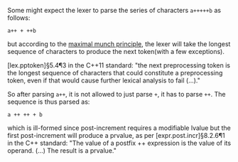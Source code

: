 Some might expect the lexer to parse the series of characters `a+++++b` as follows:

    a++ + ++b

but according to the [maximal munch principle](https://en.wikipedia.org/wiki/Maximal_munch), the lexer will take the longest sequence of characters to produce the next token(with a few exceptions).

[lex.pptoken]§5.4¶3 in the C++11 standard:
"the next preprocessing token is the longest sequence of characters that could constitute a preprocessing token, even if that would cause further lexical analysis to fail (...)."

So after parsing `a++`, it is not allowed to just parse `+`, it has to parse `++`. The  sequence is thus parsed as:

    a ++ ++ + b

which is ill-formed since post-increment requires a modifiable lvalue but the first post-increment will produce a prvalue, as per [expr.post.incr]§8.2.6¶1 in the C++ standard:
"The value of a postfix ++ expression is the value of its operand. (...) The result is a prvalue."
